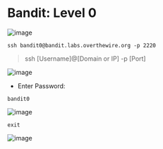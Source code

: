 # Bandit: Level 0

![image](https://github.com/zkbyqd/Write-ups/assets/90260119/c2e82dee-f845-4a53-8972-56e1a038d23c)

```
ssh bandit0@bandit.labs.overthewire.org -p 2220
```

> ssh [Username]@[Domain or IP] -p [Port]

![image](https://github.com/zkbyqd/Write-ups/assets/90260119/0c751293-85bf-4218-87ce-6facdae95909)

- Enter Password:
```
bandit0
```

![image](https://github.com/zkbyqd/Write-ups/assets/90260119/a3af2339-31c6-414c-825a-755c635bad0e)

```
exit
```

![image](https://github.com/zkbyqd/Write-ups/assets/90260119/8c4a61a4-1c85-477e-89aa-fdb132b77488)

